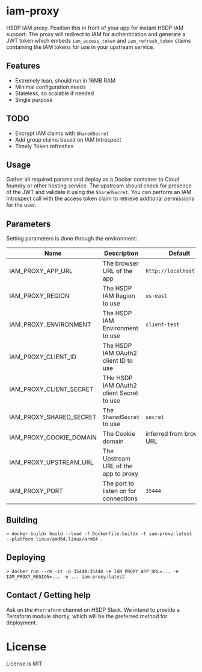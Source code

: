 # iam-proxy
HSDP IAM proxy. Position this in front of your app for instant HSDP IAM support. The proxy will
redirect to IAM for authentication and generate a JWT token which embeds `iam_access_token` and 
`iam_refresh_token` claims containing the IAM tokens for use in your upstream service.

## Features
- Extremely lean, should run in 16MB RAM
- Minimal configuration needs
- Stateless, so scalable if needed
- Single purpose

## TODO
- Encrypt IAM claims with `SharedSecret`
- Add group claims based on IAM Introspect
- Timely Token refreshes

## Usage
Gather all required params and deploy as a Docker container to Cloud foundry or other hosting service.
The upstream should check for presence of the JWT and validate it using the `SharedSecret`. You can perform
an IAM Introspect call with the access token claim to retrieve addtional permissions for the user.

## Parameters
Setting parameters is done through the environment:

| Name                     | Description | Default |
|--------------------------|-------------|---------|
| IAM_PROXY_APP_URL        | The browser URL of the app | `http://localhost:35444` |
| IAM_PROXY_REGION         | The HSDP IAM Region to use | `us-east` |
| IAM_PROXY_ENVIRONMENT    | The HSDP IAM Environment to use | `client-test` | 
| IAM_PROXY_CLIENT_ID      | The HSDP IAM OAuth2 client ID to use | |
| IAM_PROXY_CLIENT_SECRET  | THe HSDP IAM OAuth2 client Secret to use | |
| IAM_PROXY_SHARED_SECRET  | The `SharedSecret` to use | `secret` |
| IAM_PROXY_COOKIE_DOMAIN  | The Cookie domain | inferred from browser URL |
| IAM_PROXY_UPSTREAM_URL   | The Upstream URL of the app to proxy | |
| IAM_PROXY_PORT           | The port to listen on for connections | `35444` |

## Building
```shell
> docker buildx build --load -f Dockerfile.buildx -t iam-proxy:latest  --platform linux/amd64,linux/arm64 .
```

## Deploying
```shell
> docker run --rm -it -p 35444:35444 -e IAM_PROXY_APP_URL=... -e IAM_PROXY_REGION=... -e ... iam-proxy:latest`
```

## Contact / Getting help

Ask on the `#terraform` channel on HSDP Slack. We intend to provide a Terraform module shortly, which will be the preferred method for deployment.

# License
License is MIT

